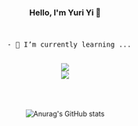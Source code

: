 <div align="center">

  ### Hello, I'm Yuri Yi 👋
  <br>
  <pre>
  - 🌱 I’m currently learning ...
  
  <img src="https://img.shields.io/badge/SpringBoot-6DB33F?style=flat-square&logo=springboot&logoColor=white"/> <img src="https://img.shields.io/badge/Java-007396?style=flat-square&logo=OpenJDK&logoColor=white"/>
  </pre>
  <br><br>
  ![Anurag's GitHub stats](https://github-readme-stats.vercel.app/api?username=reasonyi&theme=buefy&show_icons=true)
  <br><br>
  
</div>

<!--
**YYRi9/YYRi9** is a ✨ _special_ ✨ repository because its `README.md` (this file) appears on your GitHub profile.

Here are some ideas to get you started:

- 🔭 I’m currently working on ...
- 🌱 I’m currently learning ...
- 👯 I’m looking to collaborate on ...
- 🤔 I’m looking for help with ...
- 💬 Ask me about ...
- 📫 How to reach me: ...
- 😄 Pronouns: ...
- ⚡ Fun fact: ...
-->
